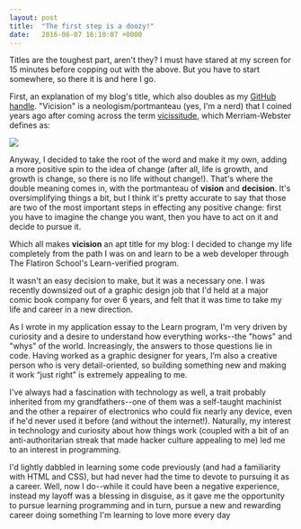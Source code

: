 ```yaml
---
layout: post
title:  "The first step is a doozy!"
date:   2016-06-07 16:10:07 +0000
---
```


Titles are the toughest part, aren't they? I must have stared at my screen for 15 minutes before copping out with the above. But you have to start somewhere, so there it is and here I go.

First, an explanation of my blog's title, which also doubles as my [GitHub handle](http://github.com/vicision). "Vicision" is a neologism/portmanteau (yes, I'm a nerd) that I coined years ago after coming across the term [vicissitude](http://www.merriam-webster.com/dictionary/vicissitude), which Merriam-Webster defines as: 

![](http://i.imgur.com/quzF9bF.png)

Anyway, I decided to take the root of the word and make it my own, adding a more positive spin to the idea of change (after all, life is growth, and growth is change, so there is no life without change!). That's where the double meaning comes in, with the portmanteau of **vision** and **decision**. It's oversimplifying things a bit, but I think it's pretty accurate to say that those are two of the most important steps in effecting any positive change: first you have to imagine the change you want, then you have to act on it and decide to pursue it. 

Which all makes **vicision** an apt title for my blog: I decided to change my life completely from the path I was on and learn to be a web developer through The Flatiron School's Learn-verified program. 

It wasn't an easy decision to make, but it was a necessary one. I was recently downsized out of a graphic design job that I'd held at a major comic book company for over 6 years, and felt that it was time to take my life and career in a new direction. 

As I wrote in my application essay to the Learn program, I'm very driven by curiosity and a desire to understand how everything works--the "hows" and "whys" of the world. Increasingly, the answers to those questions lie in code. Having worked as a graphic designer for years, I’m also a creative person who is very detail-oriented, so building something new and making it work “just right” is extremely appealing to me. 

I've always had a fascination with technology as well, a trait probably inherited from my grandfathers--one of them was a self-taught machinist and the other a repairer of electronics who could fix nearly any device, even if he'd never used it before (and without the internet!). Naturally, my interest in technology and curiosity about how things work (coupled with a bit of an anti-authoritarian streak that made hacker culture appealing to me) led me to an interest in programming. 

I'd lightly dabbled in learning some code previously (and had a familiarity with HTML and CSS), but had never had the time to devote to pursuing it as a career. Well, now I do--while it could have been a negative experience, instead my layoff was a blessing in disguise, as it gave me the opportunity to pursue learning programming and in turn, pursue a new and rewarding career doing something I'm learning to love more every day
